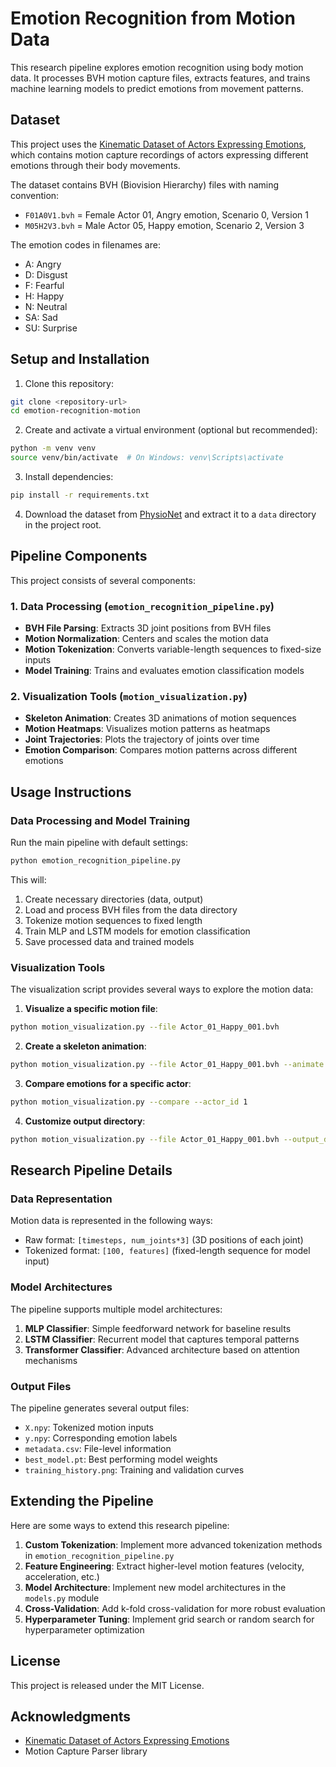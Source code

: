 # Emotion Recognition from Motion Data

This research pipeline explores emotion recognition using body motion data. It processes BVH motion capture files, extracts features, and trains machine learning models to predict emotions from movement patterns.

## Dataset

This project uses the [Kinematic Dataset of Actors Expressing Emotions](https://physionet.org/content/kinematic-actors-emotions/1.0.0/), which contains motion capture recordings of actors expressing different emotions through their body movements.

The dataset contains BVH (Biovision Hierarchy) files with naming convention:

- `F01A0V1.bvh` = Female Actor 01, Angry emotion, Scenario 0, Version 1
- `M05H2V3.bvh` = Male Actor 05, Happy emotion, Scenario 2, Version 3

The emotion codes in filenames are:

- A: Angry
- D: Disgust
- F: Fearful
- H: Happy
- N: Neutral
- SA: Sad
- SU: Surprise

## Setup and Installation

1. Clone this repository:

```bash
git clone <repository-url>
cd emotion-recognition-motion
```

2. Create and activate a virtual environment (optional but recommended):

```bash
python -m venv venv
source venv/bin/activate  # On Windows: venv\Scripts\activate
```

3. Install dependencies:

```bash
pip install -r requirements.txt
```

4. Download the dataset from [PhysioNet](https://physionet.org/content/kinematic-actors-emotions/1.0.0/) and extract it to a `data` directory in the project root.

## Pipeline Components

This project consists of several components:

### 1. Data Processing (`emotion_recognition_pipeline.py`)

- **BVH File Parsing**: Extracts 3D joint positions from BVH files
- **Motion Normalization**: Centers and scales the motion data
- **Motion Tokenization**: Converts variable-length sequences to fixed-size inputs
- **Model Training**: Trains and evaluates emotion classification models

### 2. Visualization Tools (`motion_visualization.py`)

- **Skeleton Animation**: Creates 3D animations of motion sequences
- **Motion Heatmaps**: Visualizes motion patterns as heatmaps
- **Joint Trajectories**: Plots the trajectory of joints over time
- **Emotion Comparison**: Compares motion patterns across different emotions

## Usage Instructions

### Data Processing and Model Training

Run the main pipeline with default settings:

```bash
python emotion_recognition_pipeline.py
```

This will:

1. Create necessary directories (data, output)
2. Load and process BVH files from the data directory
3. Tokenize motion sequences to fixed length
4. Train MLP and LSTM models for emotion classification
5. Save processed data and trained models

### Visualization Tools

The visualization script provides several ways to explore the motion data:

1. **Visualize a specific motion file**:

```bash
python motion_visualization.py --file Actor_01_Happy_001.bvh
```

2. **Create a skeleton animation**:

```bash
python motion_visualization.py --file Actor_01_Happy_001.bvh --animate
```

3. **Compare emotions for a specific actor**:

```bash
python motion_visualization.py --compare --actor_id 1
```

4. **Customize output directory**:

```bash
python motion_visualization.py --file Actor_01_Happy_001.bvh --output_dir ./my_visualizations
```

## Research Pipeline Details

### Data Representation

Motion data is represented in the following ways:

- Raw format: `[timesteps, num_joints*3]` (3D positions of each joint)
- Tokenized format: `[100, features]` (fixed-length sequence for model input)

### Model Architectures

The pipeline supports multiple model architectures:

1. **MLP Classifier**: Simple feedforward network for baseline results
2. **LSTM Classifier**: Recurrent model that captures temporal patterns
3. **Transformer Classifier**: Advanced architecture based on attention mechanisms

### Output Files

The pipeline generates several output files:

- `X.npy`: Tokenized motion inputs
- `y.npy`: Corresponding emotion labels
- `metadata.csv`: File-level information
- `best_model.pt`: Best performing model weights
- `training_history.png`: Training and validation curves

## Extending the Pipeline

Here are some ways to extend this research pipeline:

1. **Custom Tokenization**: Implement more advanced tokenization methods in `emotion_recognition_pipeline.py`
2. **Feature Engineering**: Extract higher-level motion features (velocity, acceleration, etc.)
3. **Model Architecture**: Implement new model architectures in the `models.py` module
4. **Cross-Validation**: Add k-fold cross-validation for more robust evaluation
5. **Hyperparameter Tuning**: Implement grid search or random search for hyperparameter optimization

## License

This project is released under the MIT License.

## Acknowledgments

- [Kinematic Dataset of Actors Expressing Emotions](https://physionet.org/content/kinematic-actors-emotions/1.0.0/)
- Motion Capture Parser library
